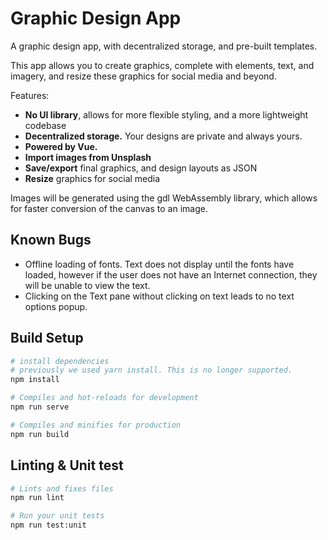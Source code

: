 # Graphic Design App

A graphic design app, with decentralized storage, and pre-built templates. 

This app allows you to create graphics, complete with elements, text, and imagery, and resize these graphics 
for social media and beyond. 

Features:
- **No UI library**, allows for more flexible styling, and a more lightweight codebase
- **Decentralized storage.** Your designs are private and always yours.
- **Powered by Vue.**
- **Import images from Unsplash**
- **Save/export** final graphics, and design layouts as JSON
- **Resize** graphics for social media

Images will be generated using the gdl WebAssembly library, which allows for faster conversion of the canvas to an image. 

## Known Bugs
- Offline loading of fonts. Text does not display until the fonts have loaded, however if the user does not have an Internet
connection, they will be unable to view the text.
- Clicking on the Text pane without clicking on text leads to no text options popup.

## Build Setup
``` bash
# install dependencies
# previously we used yarn install. This is no longer supported.
npm install

# Compiles and hot-reloads for development
npm run serve

# Compiles and minifies for production
npm run build
```
## Linting & Unit test

``` bash
# Lints and fixes files
npm run lint

# Run your unit tests
npm run test:unit
```